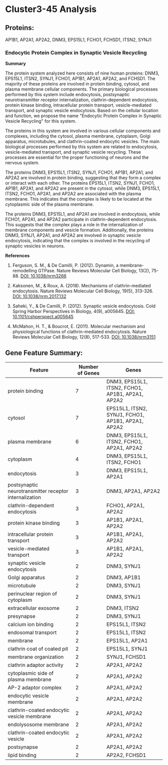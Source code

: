 # Cluster3-45 Analysis

## Proteins: 

AP1B1, AP2A1, AP2A2, DNM3, EPS15L1, FCHO1, FCHSD1, ITSN2, SYNJ1

### Endocytic Protein Complex in Synaptic Vesicle Recycling

**Summary**

The protein system analyzed here consists of nine human proteins: DNM3, EPS15L1, ITSN2, SYNJ1, FCHO1, AP1B1, AP2A1, AP2A2, and FCHSD1. The majority of these proteins are involved in protein binding, cytosol, and plasma membrane cellular components. The primary biological processes performed by this system include endocytosis, postsynaptic neurotransmitter receptor internalization, clathrin-dependent endocytosis, protein kinase binding, intracellular protein transport, vesicle-mediated transport, and synaptic vesicle endocytosis. Based on the cellular location and function, we propose the name "Endocytic Protein Complex in Synaptic Vesicle Recycling" for this system.

The proteins in this system are involved in various cellular components and complexes, including the cytosol, plasma membrane, cytoplasm, Golgi apparatus, microtubules, and clathrin-coated endocytic vesicles. The main biological processes performed by this system are related to endocytosis, vesicle-mediated transport, and synaptic vesicle recycling. These processes are essential for the proper functioning of neurons and the nervous system.

The proteins DNM3, EPS15L1, ITSN2, SYNJ1, FCHO1, AP1B1, AP2A1, and AP2A2 are involved in protein binding, suggesting that they form a complex or interact with each other. The proteins EPS15L1, ITSN2, SYNJ1, FCHO1, AP1B1, AP2A1, and AP2A2 are present in the cytosol, while DNM3, EPS15L1, ITSN2, FCHO1, AP2A1, and AP2A2 are associated with the plasma membrane. This indicates that the complex is likely to be located at the cytoplasmic side of the plasma membrane.

The proteins DNM3, EPS15L1, and AP2A1 are involved in endocytosis, while FCHO1, AP2A1, and AP2A2 participate in clathrin-dependent endocytosis. This suggests that the complex plays a role in the internalization of membrane components and vesicle formation. Additionally, the proteins DNM3, SYNJ1, AP2A1, and AP2A2 are involved in synaptic vesicle endocytosis, indicating that the complex is involved in the recycling of synaptic vesicles in neurons.

**References**

1. Ferguson, S. M., & De Camilli, P. (2012). Dynamin, a membrane-remodelling GTPase. Nature Reviews Molecular Cell Biology, 13(2), 75-88. [DOI: 10.1038/nrm3266](https://doi.org/10.1038/nrm3266)

2. Kaksonen, M., & Roux, A. (2018). Mechanisms of clathrin-mediated endocytosis. Nature Reviews Molecular Cell Biology, 19(5), 313-326. [DOI: 10.1038/nrm.2017.132](https://doi.org/10.1038/nrm.2017.132)

3. Saheki, Y., & De Camilli, P. (2012). Synaptic vesicle endocytosis. Cold Spring Harbor Perspectives in Biology, 4(9), a005645. [DOI: 10.1101/cshperspect.a005645](https://doi.org/10.1101/cshperspect.a005645)

4. McMahon, H. T., & Boucrot, E. (2011). Molecular mechanism and physiological functions of clathrin-mediated endocytosis. Nature Reviews Molecular Cell Biology, 12(8), 517-533. [DOI: 10.1038/nrm3151](https://doi.org/10.1038/nrm3151)

## Gene Feature Summary: 

| Feature | Number of Genes | Genes |
| --- | --- | --- |
| protein binding | 7 | DNM3, EPS15L1, ITSN2, FCHO1, AP1B1, AP2A1, AP2A2 |
| cytosol | 7 | EPS15L1, ITSN2, SYNJ1, FCHO1, AP1B1, AP2A1, AP2A2 |
| plasma membrane | 6 | DNM3, EPS15L1, ITSN2, FCHO1, AP2A1, AP2A2 |
| cytoplasm | 4 | DNM3, EPS15L1, ITSN2, FCHO1 |
| endocytosis | 3 | DNM3, EPS15L1, AP2A1 |
| postsynaptic neurotransmitter receptor internalization | 3 | DNM3, AP2A1, AP2A2 |
| clathrin-dependent endocytosis | 3 | FCHO1, AP2A1, AP2A2 |
| protein kinase binding | 3 | AP1B1, AP2A1, AP2A2 |
| intracellular protein transport | 3 | AP1B1, AP2A1, AP2A2 |
| vesicle-mediated transport | 3 | AP1B1, AP2A1, AP2A2 |
| synaptic vesicle endocytosis | 2 | DNM3, SYNJ1 |
| Golgi apparatus | 2 | DNM3, AP1B1 |
| microtubule | 2 | DNM3, SYNJ1 |
| perinuclear region of cytoplasm | 2 | DNM3, SYNJ1 |
| extracellular exosome | 2 | DNM3, ITSN2 |
| presynapse | 2 | DNM3, SYNJ1 |
| calcium ion binding | 2 | EPS15L1, ITSN2 |
| endosomal transport | 2 | EPS15L1, ITSN2 |
| membrane | 2 | EPS15L1, AP2A1 |
| clathrin coat of coated pit | 2 | EPS15L1, SYNJ1 |
| membrane organization | 2 | SYNJ1, FCHSD1 |
| clathrin adaptor activity | 2 | AP2A1, AP2A2 |
| cytoplasmic side of plasma membrane | 2 | AP2A1, AP2A2 |
| AP-2 adaptor complex | 2 | AP2A1, AP2A2 |
| endocytic vesicle membrane | 2 | AP2A1, AP2A2 |
| clathrin-coated endocytic vesicle membrane | 2 | AP2A1, AP2A2 |
| endolysosome membrane | 2 | AP2A1, AP2A2 |
| clathrin-coated endocytic vesicle | 2 | AP2A1, AP2A2 |
| postsynapse | 2 | AP2A1, AP2A2 |
| lipid binding | 2 | AP2A2, FCHSD1 |

